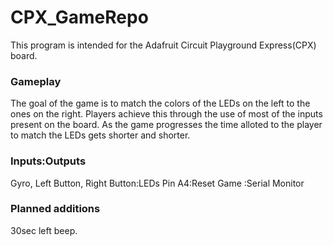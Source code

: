 # CPX_GameRepo
This program is intended for the Adafruit Circuit Playground Express(CPX) board.
### Gameplay
The goal of the game is to match the colors of the LEDs on the left to the ones on the right. Players achieve this through the use of most of the inputs present on the board. As the game progresses the time alloted to the player to match the LEDs gets shorter and shorter.
### Inputs:Outputs
Gyro, Left Button, Right Button:LEDs
Pin A4:Reset Game
:Serial Monitor
### Planned additions
30sec left beep.
